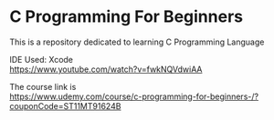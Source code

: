 # C Programming For Beginners


This is a repository dedicated to learning C Programming Language


IDE Used: Xcode <br>
https://www.youtube.com/watch?v=fwkNQVdwiAA


The course link is <br>
 https://www.udemy.com/course/c-programming-for-beginners-/?couponCode=ST11MT91624B
